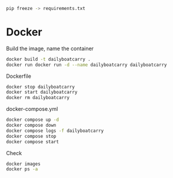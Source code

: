 ```bash
pip freeze -> requirements.txt
```

# Docker

Build the image, name the container

```bash
docker build -t dailyboatcarry .
docker run docker run -d --name dailyboatcarry dailyboatcarry
```

Dockerfile

```bash
docker stop dailyboatcarry
docker start dailyboatcarry
docker rm dailyboatcarry
```

docker-compose.yml

```bash
docker compose up -d
docker compose down
docker compose logs -f dailyboatcarry
docker compose stop
docker compose start
```

Check

```bash
docker images
docker ps -a
```

